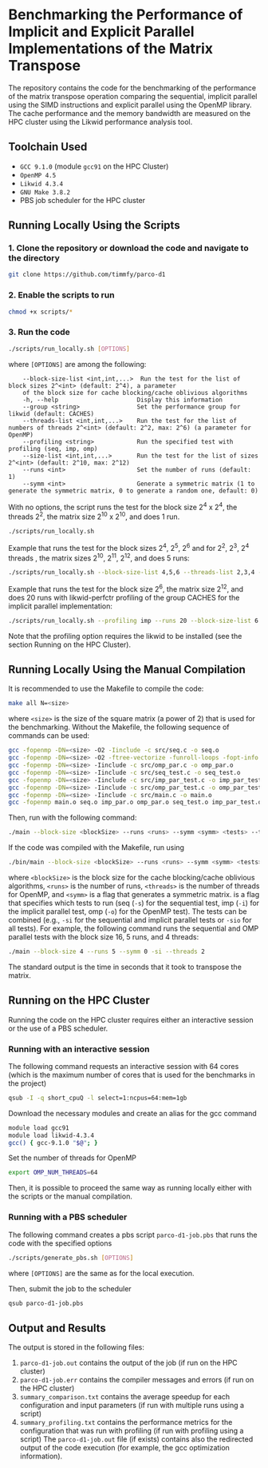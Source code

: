 # Benchmarking the Performance of Implicit and Explicit Parallel Implementations of the Matrix Transpose
The repository contains the code for the benchmarking of the performance of the matrix transpose operation comparing the sequential, implicit parallel using the SIMD instructions and explicit parallel using the OpenMP library. The cache performance and the memory bandwidth are measured on the HPC cluster using the Likwid performance analysis tool.
## Toolchain Used
- `GCC 9.1.0` (module `gcc91` on the HPC Cluster)
- `OpenMP 4.5`
- `Likwid 4.3.4`
- `GNU Make 3.8.2`
- PBS job scheduler for the HPC cluster
## Running Locally Using the Scripts
### 1. Clone the repository or download the code and navigate to the directory
```bash
git clone https://github.com/timmfy/parco-d1
```
### 2. Enable the scripts to run
```bash
chmod +x scripts/*
```
### 3. Run the code
```bash
./scripts/run_locally.sh [OPTIONS]
```
where `[OPTIONS]` are among the following:
```
    --block-size-list <int,int,...>  Run the test for the list of block sizes 2^<int> (default: 2^4), a parameter
    of the block size for cache blocking/cache oblivious algorithms
    -h, --help                      Display this information
    --group <string>                Set the performance group for likwid (default: CACHES)
    --threads-list <int,int,...>    Run the test for the list of numbers of threads 2^<int> (default: 2^2, max: 2^6) (a parameter for OpenMP)
    --profiling <string>            Run the specified test with profiling (seq, imp, omp)
    --size-list <int,int,...>       Run the test for the list of sizes 2^<int> (default: 2^10, max: 2^12)
    --runs <int>                    Set the number of runs (default: 1)
    --symm <int>                    Generate a symmetric matrix (1 to generate the symmetric matrix, 0 to generate a random one, default: 0)
```
With no options, the script runs the test for the block size 2<sup>4</sup> x 2<sup>4</sup>, the threads 2<sup>2</sup>, the matrix size 2<sup>10</sup> x 2<sup>10</sup>, and does 1 run.
```bash
./scripts/run_locally.sh
```
Example that runs the test for the block sizes 2<sup>4</sup>, 2<sup>5</sup>, 2<sup>6</sup> and for 2<sup>2</sup>, 2<sup>3</sup>, 2<sup>4</sup> threads , the matrix sizes 2<sup>10</sup>, 2<sup>11</sup>, 2<sup>12</sup>, and does 5 runs:
```bash
./scripts/run_locally.sh --block-size-list 4,5,6 --threads-list 2,3,4 --size-list 10,11,12 --runs 5
```
Example that runs the test for the block size 2<sup>6</sup>, the matrix size 2<sup>12</sup>, and does 20 runs with likwid-perfctr profiling of the group CACHES for
the implicit parallel implementation:
```bash
./scripts/run_locally.sh --profiling imp --runs 20 --block-size-list 6 --size-list 12 --group CACHES
```
Note that the profiling option requires the likwid to be installed (see the section Running on the HPC Cluster).
## Running Locally Using the Manual Compilation
It is recommended to use the Makefile to compile the code:
```bash
make all N=<size>
```
where `<size>` is the size of the square matrix (a power of 2) that is used for the benchmarking.
Without the Makefile, the following sequence of commands can be used:
```bash
gcc -fopenmp -DN=<size> -O2 -Iinclude -c src/seq.c -o seq.o
gcc -fopenmp -DN=<size> -O2 -ftree-vectorize -funroll-loops -fopt-info -Iinclude -c src/imp_par.c -o imp_par.o
gcc -fopenmp -DN=<size> -Iinclude -c src/omp_par.c -o omp_par.o
gcc -fopenmp -DN=<size> -Iinclude -c src/seq_test.c -o seq_test.o
gcc -fopenmp -DN=<size> -Iinclude -c src/imp_par_test.c -o imp_par_test.o
gcc -fopenmp -DN=<size> -Iinclude -c src/omp_par_test.c -o omp_par_test.o
gcc -fopenmp -DN=<size> -Iinclude -c src/main.c -o main.o
gcc -fopenmp main.o seq.o imp_par.o omp_par.o seq_test.o imp_par_test.o omp_par_test.o -o main
```
Then, run with the following command:
```bash
./main --block-size <blockSize> --runs <runs> --symm <symm> <tests> --threads <threads>
```
If the code was compiled with the Makefile, run using
```bash
./bin/main --block-size <blockSize> --runs <runs> --symm <symm> <tests> --threads <threads>
```
where `<blockSize>` is the block size for the cache blocking/cache oblivious algorithms, `<runs>` is the number of runs, `<threads>` is the number of threads for OpenMP, and `<symm>` is a flag that generates a symmetric matrix.
<tests> is a flag that specifies which tests to run (seq (`-s`) for the sequential test, imp (`-i`) for the implicit parallel test, omp (`-o`) for the OpenMP test). The tests can be combined (e.g., `-si` for the sequential and implicit parallel tests or `-sio` for all tests).
For example, the following command runs the sequential and OMP parallel tests with the block size 16, 5 runs, and 4 threads:
```bash
./main --block-size 4 --runs 5 --symm 0 -si --threads 2
```
The standard output is the time in seconds that it took to transpose the matrix.
## Running on the HPC Cluster
Running the code on the HPC cluster requires either an interactive session or the use of a PBS scheduler.
### Running with an interactive session
The following command requests an interactive session with 64 cores (which is the maximum number of cores that is used for the benchmarks in the project)
```bash
qsub -I -q short_cpuQ -l select=1:ncpus=64:mem=1gb
```
Download the necessary modules and create an alias for the gcc command
```bash
module load gcc91
module load likwid-4.3.4
gcc() { gcc-9.1.0 "$@"; }
```
Set the number of threads for OpenMP
```bash
export OMP_NUM_THREADS=64
```
Then, it is possible to proceed the same way as running locally either with the scripts or the manual compilation.

### Running with a PBS scheduler
The following command creates a pbs script `parco-d1-job.pbs` that runs the code with the specified options
```bash
./scripts/generate_pbs.sh [OPTIONS]
```
where `[OPTIONS]` are the same as for the local execution.

Then, submit the job to the scheduler
```bash
qsub parco-d1-job.pbs
```

## Output and Results
The output is stored in the following files:
1. `parco-d1-job.out` contains the output of the job (if run on the HPC cluster)
2. `parco-d1-job.err` contains the compiler messages and errors (if run on the HPC cluster)
3. `summary_comparison.txt` contains the average speedup for each configuration and input parameters (if run with multiple runs using a script)
4. `summary_profiling.txt` contains the performance metrics for the configuration that was run with profiling (if run with profiling using a script)
The `parco-d1-job.out` file (if exists) contains also the redirected output of the code execution (for example, the gcc optimization information).

